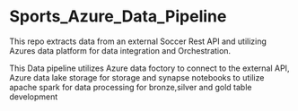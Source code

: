 # Sports_Azure_Data_Pipeline

This repo extracts data from an external Soccer Rest API and utilizing Azures data platform  for data integration and Orchestration.

This Data pipeline utilizes Azure data foctory to connect to the external API, Azure data lake storage for storage and synapse notebooks to utilize apache spark for data processing for bronze,silver and gold table development
